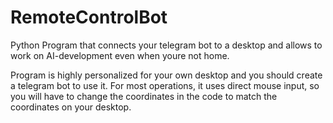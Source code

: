 # RemoteControlBot
Python Program that connects your telegram bot to a desktop and allows to work on AI-development even when youre not home.

Program is highly personalized for your own desktop and you should create a telegram bot to use it. For most operations, it uses direct mouse input, so you will have to change the coordinates in the code to match the coordinates on your desktop. 
